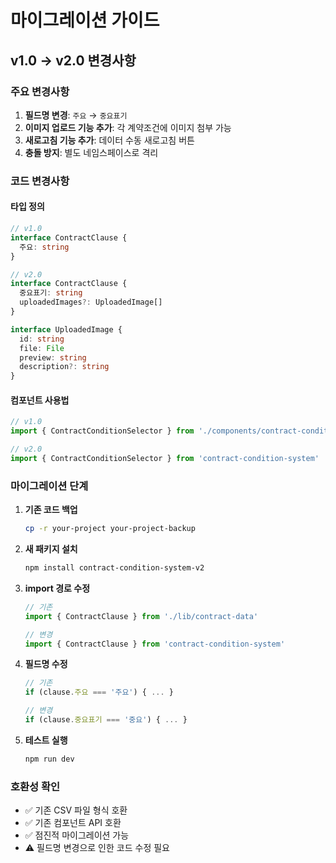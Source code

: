 # 마이그레이션 가이드

## v1.0 → v2.0 변경사항

### 주요 변경사항
1. **필드명 변경**: `주요` → `중요표기`
2. **이미지 업로드 기능 추가**: 각 계약조건에 이미지 첨부 가능
3. **새로고침 기능 추가**: 데이터 수동 새로고침 버튼
4. **충돌 방지**: 별도 네임스페이스로 격리

### 코드 변경사항

#### 타입 정의
```typescript
// v1.0
interface ContractClause {
  주요: string
}

// v2.0
interface ContractClause {
  중요표기: string
  uploadedImages?: UploadedImage[]
}

interface UploadedImage {
  id: string
  file: File
  preview: string
  description?: string
}
```

#### 컴포넌트 사용법
```typescript
// v1.0
import { ContractConditionSelector } from './components/contract-condition-selector'

// v2.0
import { ContractConditionSelector } from 'contract-condition-system'
```

### 마이그레이션 단계

1. **기존 코드 백업**
   ```bash
   cp -r your-project your-project-backup
   ```

2. **새 패키지 설치**
   ```bash
   npm install contract-condition-system-v2
   ```

3. **import 경로 수정**
   ```typescript
   // 기존
   import { ContractClause } from './lib/contract-data'
   
   // 변경
   import { ContractClause } from 'contract-condition-system'
   ```

4. **필드명 수정**
   ```typescript
   // 기존
   if (clause.주요 === '주요') { ... }
   
   // 변경
   if (clause.중요표기 === '중요') { ... }
   ```

5. **테스트 실행**
   ```bash
   npm run dev
   ```

### 호환성 확인

- ✅ 기존 CSV 파일 형식 호환
- ✅ 기존 컴포넌트 API 호환
- ✅ 점진적 마이그레이션 가능
- ⚠️ 필드명 변경으로 인한 코드 수정 필요
